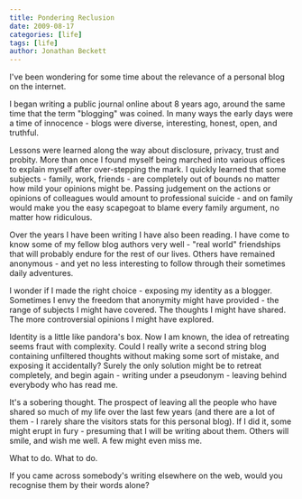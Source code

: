 ```yaml
---
title: Pondering Reclusion
date: 2009-08-17
categories: [life]
tags: [life]
author: Jonathan Beckett
---
```


I've been wondering for some time about the relevance of a personal blog on the internet.

I began writing a public journal online about 8 years ago, around the same time that the term "blogging" was coined. In many ways the early days were a time of innocence - blogs were diverse, interesting, honest, open, and truthful.

Lessons were learned along the way about disclosure, privacy, trust and probity. More than once I found myself being marched into various offices to explain myself after over-stepping the mark. I quickly learned that some subjects - family, work, friends - are completely out of bounds no matter how mild your opinions might be. Passing judgement on the actions or opinions of colleagues would amount to professional suicide - and on family would make you the easy scapegoat to blame every family argument, no matter how ridiculous.

Over the years I have been writing I have also been reading. I have come to know some of my fellow blog authors very well - "real world" friendships that will probably endure for the rest of our lives. Others have remained anonymous - and yet no less interesting to follow through their sometimes daily adventures.

I wonder if I made the right choice - exposing my identity as a blogger. Sometimes I envy the freedom that anonymity might have provided - the range of subjects I might have covered. The thoughts I might have shared. The more controversial opinions I might have explored.

Identity is a little like pandora's box. Now I am known, the idea of retreating seems fraut with complexity. Could I really write a second string blog containing unfiltered thoughts without making some sort of mistake, and exposing it accidentally? Surely the only solution might be to retreat completely, and begin again - writing under a pseudonym - leaving behind everybody who has read me.

It's a sobering thought. The prospect of leaving all the people who have shared so much of my life over the last few years (and there are a lot of them - I rarely share the visitors stats for this personal blog). If I did it, some might erupt in fury - presuming that I will be writing about them. Others will smile, and wish me well. A few might even miss me.

What to do. What to do.

If you came across somebody's writing elsewhere on the web, would you recognise them by their words alone?